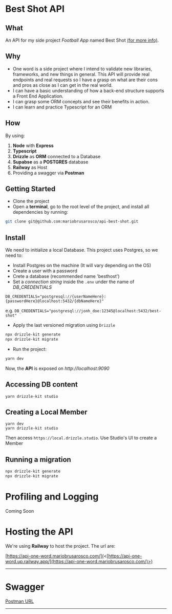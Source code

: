 # Best Shot API

## What

An API for my side project _Football App_ named Best Shot [(for more info)](https://github.com/mariobrusarosco/best-shot).

## Why

- One word is a side project where I intend to validate new libraries, frameworks, and new things in general. This API will provide real endpoints and real requests so I have a grasp on what are their cons and pros as close as I can get in the real world.
- I can have a basic understanding of how a back-end structure supports a Front End Application.
- I can grasp some ORM concepts and see their benefits in action.
- I can learn and practice Typescript for an ORM

## How

By using:

1. **Node** with **Express**
2. **Typescript**
3. **Drizzle** as **ORM** connected to a Database
4. **Supabse** as a **POSTGRES** database
5. **Railway** as Host
6. Providing a swagger via **Postman**

## Getting Started

- Clone the project
- Open a **terminal**, go to the root level of the project, and install all dependencies by running:

```bash
git clone git@github.com:mariobrusarosco/api-best-shot.git
```

## Install

We need to initialize a local Database. This project uses Postgres, so we need to:

- Install Postgres on the machine (It will vary depending on the OS)
- Create a user with a password
- Crete a database (recommended name 'besthost')
- Set a _connection string_ inside the `.env` under the name of _DB_CREDENTIALS_

`DB_CREDENTIALS="postgresql://{userNameHere}:{passwordHere}@localhost:5432/{dbNameHere}"`

e.g. `DB_CREDENTIALS="postgresql://jonh_doe:12345@localhost:5432/best-shot"`

- Apply the last versioned migration using `Drizzle`

```bash
npx drizzle-kit generate
npx drizzle-kit migrate
```

- Run the project:

```bash
yarn dev
```

Now, the **API** is exposed on _http://localhost:9090_

## Accessing DB content

```
yarn drizzle-kit studio
```

## Creating a Local Member

```
yarn dev
yarn drizzle-kit studio
```

Then access `https://local.drizzle.studio`. Use Studio's UI to create a Member

## Running a migration

```bash
npx drizzle-kit generate
npx drizzle-kit migrate
```

# Profiling and Logging

Coming Soon

# Hosting the API

We're using **Railway** to host the project. The url are:

[https://api-one-word.mariobrusarosco.com/](<[https://api-one-word.up.railway.app/](https://api-one-word.mariobrusarosco.com/)>)

---

# Swagger

[Postman URL](https://documenter.getpostman.com/view/2930329/VUjSGjLU#intro)

---
